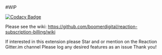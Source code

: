 #WIP


  [![Codacy Badge](https://api.codacy.com/project/badge/Grade/a0b535d85ef543909721b6c6e25b6db1)](https://www.codacy.com/app/dhonig/reaction-subscription-billing?utm_source=github.com&amp;utm_medium=referral&amp;utm_content=boomerdigital/reaction-subscription-billing&amp;utm_campaign=Badge_Grade)

 Please see the wiki:
  https://github.com/boomerdigital/reaction-subscription-billing/wiki
  
 If interested in this extension please Star and or mention on the Reaction Gitter.im channel 
 Please log any desired features as an issue
 Thank you!
 
 
